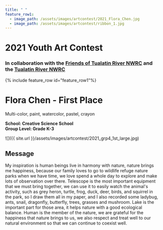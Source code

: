 ```yaml
---
title: " "
feature_row1:
  - image_path: /assets/images/artcontest/2021_Flora_Chen.jpg
  - image_path: /assets/images/artcontest/ribbon_1.jpg
---
```


# 2021 Youth Art Contest

### In collaboration with the [Friends of Tualatin River NWRC](https://fotr.wildapricot.org/) and the [Tualatin River NWRC](https://www.fws.gov/refuge/Tualatin_River/)

{% include feature_row id="feature_row1"%}

# Flora Chen  - First Place  
Multi-color, paint, watercolor, pastel, crayon  

**School: Creative Science School**  
**Group Level: Grade K-3**  

![]({{ site.url }}/assets/images/artcontest/2021_grp4_1st_large.jpg)

## Message

My inspiration is human beings live in harmony with nature, nature brings me happiness, because our family loves to go to wildlife refuge nature parks when we have time, we love spend a whole day to explore and make lots of observation over there. Telescope is the most important equipment that we must bring together, we can use it to easily watch the animal's activity, such as grey heron, turtle, frog, duck, deer, birds, and squirrel in the park, so I draw them all in my paper, and I also recorded some ladybug, ants, snail, dragonfly, butterfly, trees, grasses and mushroom. Lake is the important part for those area, it helps nature with a good ecological balance. Human is the member of the nature, we are grateful for the happiness that nature brings to us, we also respect and treat well to our natural environment so that we can continue to coexist well.
